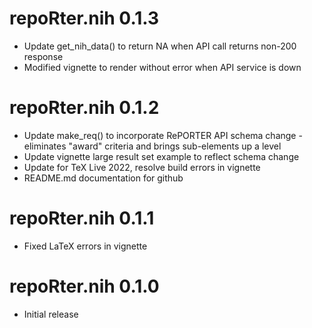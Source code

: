 # repoRter.nih 0.1.3

* Update get_nih_data() to return NA when API call returns non-200 response
* Modified vignette to render without error when API service is down

# repoRter.nih 0.1.2

* Update make_req() to incorporate RePORTER API schema change - eliminates "award" criteria and brings sub-elements up a level
* Update vignette large result set example to reflect schema change
* Update for TeX Live 2022, resolve build errors in vignette
* README.md documentation for github

# repoRter.nih 0.1.1

* Fixed LaTeX errors in vignette

# repoRter.nih 0.1.0

* Initial release